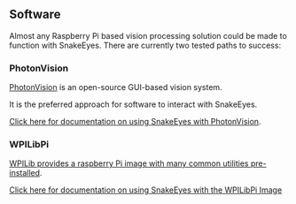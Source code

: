 

## Software

Almost any Raspberry Pi based vision processing solution could be made to function with SnakeEyes. There are currently two tested paths to success:

### PhotonVision

[PhotonVision](https://photonvision.org/) is an open-source GUI-based vision system. 

It is the preferred approach for software to interact with SnakeEyes.

[Click here for documentation on using SnakeEyes with PhotonVision](PhotonVision/readme.md). 

### WPILibPi

[WPILib provides a raspberry Pi image with many common utilities pre-installed](https://docs.photonvision.org/en/latest/docs/getting-started/installation/sw_install/snakeyes.html).

[Click here for documentation on using SnakeEyes with the WPILibPi Image](WPILibPi/readme.md) 
